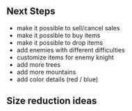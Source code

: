 ## Next Steps

- make it possible to sell/cancel sales
- make it possible to buy items
- make it possible to drop items
- add enemies with different difficulties
- customize items for enemy knight
- add more trees
- add more mountains
- add color details (red / blue)

## Size reduction ideas

